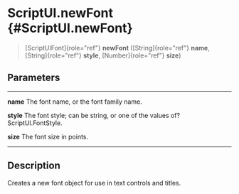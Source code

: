 ScriptUI.newFont {#ScriptUI.newFont}
================

> [ScriptUIFont]{role="ref"} **newFont** ([String]{role="ref"} **name**,
> [String]{role="ref"} **style**, [Number]{role="ref"} **size**)

Parameters
----------

  ----------- -------------------------------------------------------------
  **name**    The font name, or the font family name.

  **style**   The font style; can be string, or one of the values
              of?ScriptUI.FontStyle.

  **size**    The font size in points.
  ----------- -------------------------------------------------------------

Description
-----------

Creates a new font object for use in text controls and titles.
